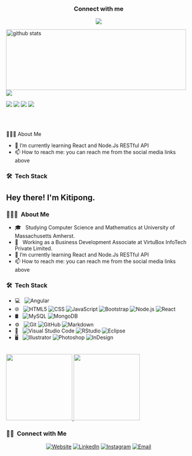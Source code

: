 <h3 align="center">Connect with me</h3>
<p align="center">
  <a href= "https://www.facebook.com/kitipongSlangsing"><img src="https://img.icons8.com/nolan/96/facebook-new.png"/></a>
</p>
<p>
  <img align="left" width="490" height="165" src="https://github-readme-stats.vercel.app/api/?username=kitipongSla&show_icons=true&title_color=fffffff&icon_color=000000&text_color=000000" alt="github stats"/>
  <a href="https://github.com/anuraghazra/github-readme-stats">
    <img align="center" src="https://github-readme-stats.anuraghazra1.vercel.app/api/top-langs/?username=kitipongSla" />
  </a>
  <p>
    <img src="https://views.whatilearened.today/views/github/kitipongSla/views.svg"/>
    <a href="https://github.com/KitipongSla/"><img src="https://img.shields.io/github/followers/KitipongSla?color=%234CC61E&label=GitHub%20Followers%20%3A"/></a>
    <a href="https://github.com/KitipongSla?tab=repositories"><img src="https://badges.frapsoft.com/os/v2/open-source.svg?v=103"/></a>
    <!-- <a href="https://github.com/Naereen/badges"><img src="https://img.shields.io/badge/badges-awesome-green.svg"/></a> -->
    <a href="mailto:kitipong.sla@gmail.com?subject=[GitHub]%20🔥%20Ask%20me%20anything&body=Hello%20Bayrem%2C%0A%0AI am%20sending%20you%20this%20mail%20after%20seeing%20your%20GitHub profile%20to..."><img src="https://img.shields.io/badge/Ask%20me-anything-1abc9c.svg"/></a>
  </p>
</p>
<br/><br/>

<!--
**KitipongSla/KitipongSla** is a ✨ _special_ ✨ repository because its `README.md` (this file) appears on your GitHub profile.
-->
👨🏻‍💻  About Me

- 🌱  I’m currently learning React and Node.Js RESTful API
- 📫  How to reach me: you can reach me from the social media links above

<h3> 🛠 &nbsp;Tech Stack</h3>



<h2> Hey there! I'm Kitipong.</h2>

<h3> 👨🏻‍💻 &nbsp;About Me </h3>

- 🎓 &nbsp; Studying Computer Science and Mathematics at University of Massachusetts Amherst.
- 💼 &nbsp; Working as a Business Development Associate at VirtuBox InfoTech Private Limited.
- 🌱  I’m currently learning React and Node.Js RESTful API
- 📫  How to reach me: you can reach me from the social media links above

<h3> 🛠 &nbsp;Tech Stack</h3>

- 💻 &nbsp;
  ![Angular](https://img.shields.io/badge/-Angular-333333?style=flat&logo=Angular)
  <!-- ![Java](https://img.shields.io/badge/-Java-333333?style=flat&logo=Java&logoColor=007396) -->
  <!-- ![C++](https://img.shields.io/badge/-C++-333333?style=flat&logo=C%2B%2B&logoColor=00599C) -->
  <!-- ![R (Statistics)](https://img.shields.io/badge/-R-333333?style=flat&logo=R&logoColor=276DC3) -->
- 🌐 &nbsp;
  ![HTML5](https://img.shields.io/badge/-HTML5-333333?style=flat&logo=HTML5)
  ![CSS](https://img.shields.io/badge/-CSS-333333?style=flat&logo=CSS3&logoColor=1572B6)
  ![JavaScript](https://img.shields.io/badge/-JavaScript-333333?style=flat&logo=javascript)
  ![Bootstrap](https://img.shields.io/badge/-Bootstrap-333333?style=flat&logo=bootstrap&logoColor=563D7C)
  ![Node.js](https://img.shields.io/badge/-Node.js-333333?style=flat&logo=node.js)
  ![React](https://img.shields.io/badge/-React-333333?style=flat&logo=react)
- 🛢 &nbsp;
  ![MySQL](https://img.shields.io/badge/-MySQL-333333?style=flat&logo=mysql)
  ![MongoDB](https://img.shields.io/badge/-MongoDB-333333?style=flat&logo=mongodb)
- ⚙️ &nbsp;
  ![Git](https://img.shields.io/badge/-Git-333333?style=flat&logo=git)
  ![GitHub](https://img.shields.io/badge/-GitHub-333333?style=flat&logo=github)
  ![Markdown](https://img.shields.io/badge/-Markdown-333333?style=flat&logo=markdown)
- 🔧 &nbsp;
  ![Visual Studio Code](https://img.shields.io/badge/-Visual%20Studio%20Code-333333?style=flat&logo=visual-studio-code&logoColor=007ACC)
  ![RStudio](https://img.shields.io/badge/-RStudio-333333?style=flat&logo=rstudio)
  ![Eclipse](https://img.shields.io/badge/-Eclipse-333333?style=flat&logo=eclipse-ide&logoColor=2C2255)
- 🖥 &nbsp;
  ![Illustrator](https://img.shields.io/badge/-Illustrator-333333?style=flat&logo=adobe-illustrator)
  ![Photoshop](https://img.shields.io/badge/-Photoshop-333333?style=flat&logo=adobe-photoshop)
  ![InDesign](https://img.shields.io/badge/-InDesign-333333?style=flat&logo=adobe-indesign)

<br/>

<a href="https://github.com/AVS1508">
  <img height="180em" src="https://github-readme-stats.vercel.app/api?username=AVS1508&theme=buefy&show_icons=true" />
  <img height="180em" src="https://github-readme-stats.vercel.app/api/top-langs/?username=AVS1508&theme=buefy&layout=compact" />
</a>

<br/>

<h3> 🤝🏻 &nbsp;Connect with Me </h3>

<p align="center">
<a href="https://www.adityavsingh.com/"><img alt="Website" src="https://img.shields.io/badge/Website-www.adityavsingh.com-blue?style=flat-square&logo=google-chrome"></a>
<a href="https://www.linkedin.com/in/AVS1508/"><img alt="LinkedIn" src="https://img.shields.io/badge/LinkedIn-Aditya%20Vikram%20Singh-blue?style=flat-square&logo=linkedin"></a>
<a href="https://www.instagram.com/adityavs_/"><img alt="Instagram" src="https://img.shields.io/badge/Instagram-adityavs__-blue?style=flat-square&logo=instagram"></a>
<a href="mailto:avsingh@umass.edu"><img alt="Email" src="https://img.shields.io/badge/Email-avsingh@umass.edu-blue?style=flat-square&logo=gmail"></a>
</p>
